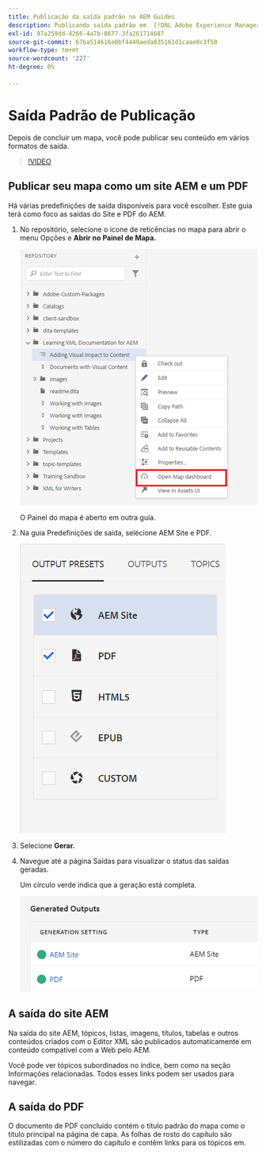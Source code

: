 ```yaml
---
title: Publicação da saída padrão no AEM Guides
description: Publicando saída padrão em  [!DNL Adobe Experience Manager Guides]
exl-id: 97a259dd-4266-4a7b-8677-3fa261714687
source-git-commit: 67ba514616a0bf4449aeda035161d1caae0c3f50
workflow-type: tm+mt
source-wordcount: '227'
ht-degree: 0%

---
```


# Saída Padrão de Publicação

Depois de concluir um mapa, você pode publicar seu conteúdo em vários formatos de saída.

>[!VIDEO](https://video.tv.adobe.com/v/336662?quality=12&learn=on)

## Publicar seu mapa como um site AEM e um PDF

Há várias predefinições de saída disponíveis para você escolher. Este guia terá como foco as saídas do Site e PDF do AEM.

1. No repositório, selecione o ícone de reticências no mapa para abrir o menu Opções e **Abrir no Painel de Mapa.**

   ![Abrir no Painel do Mapa](images/lesson-9/map-dashboard-with-markings.png)

   O Painel do mapa é aberto em outra guia.

1. Na guia Predefinições de saída, selecione AEM Site e PDF.

   ![Predefinições de saída](images/lesson-9/pdf-aem.png)

1. Selecione **Gerar.**

1. Navegue até a página Saídas para visualizar o status das saídas geradas.

   Um círculo verde indica que a geração está completa.

   ![Geração de saída concluída](images/lesson-9/green-circle.png)

## A saída do site AEM

Na saída do site AEM, tópicos, listas, imagens, títulos, tabelas e outros conteúdos criados com o Editor XML são publicados automaticamente em conteúdo compatível com a Web pelo AEM.

Você pode ver tópicos subordinados no índice, bem como na seção Informações relacionadas. Todos esses links podem ser usados para navegar.

## A saída do PDF

O documento de PDF concluído contém o título padrão do mapa como o título principal na página de capa. As folhas de rosto do capítulo são estilizadas com o número do capítulo e contêm links para os tópicos em.
